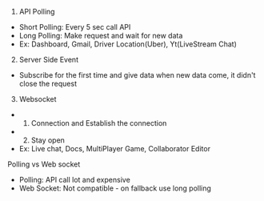 1. API Polling
- Short Polling: Every 5 sec call API
- Long Polling: Make request and wait for new data
- Ex: Dashboard, Gmail, Driver Location(Uber), Yt(LiveStream Chat)

2. Server Side Event
- Subscribe for the first time and give data when new data come, it didn't close the request

3. Websocket
- 1. Connection and Establish the connection
- 2. Stay open
- Ex: Live chat, Docs, MultiPlayer Game, Collaborator Editor

Polling vs Web socket
- Polling: API call lot and expensive
- Web Socket: Not compatible - on fallback use long polling